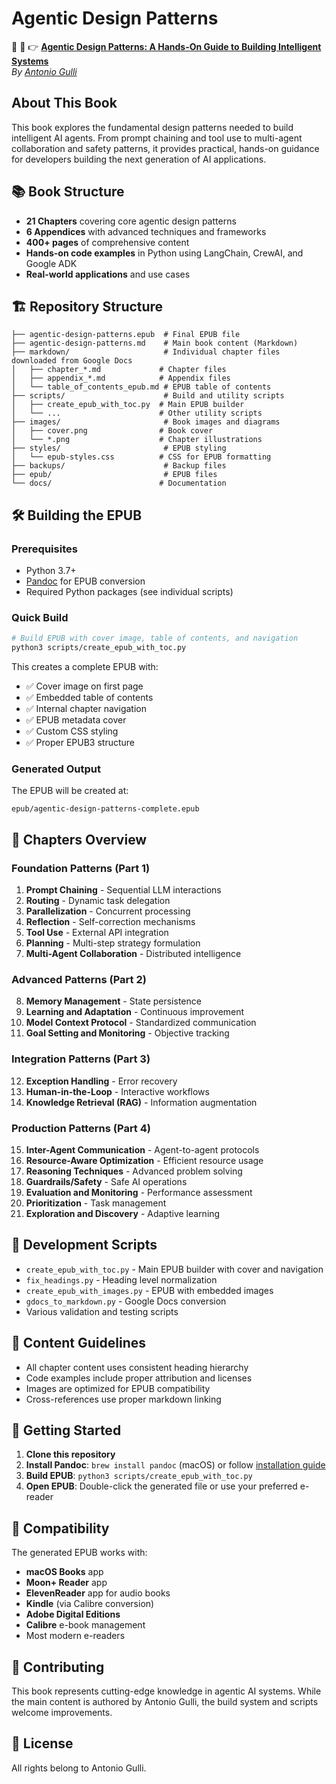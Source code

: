 # Agentic Design Patterns

📖 🔗 👉 [**Agentic Design Patterns: A Hands-On Guide to Building Intelligent Systems**](https://docs.google.com/document/d/1rsaK53T3Lg5KoGwvf8ukOUvbELRtH-V0LnOIFDxBryE/)  
*By [Antonio Gulli](https://www.linkedin.com/feed/update/urn:li:activity:7354380927701004288/)*

## About This Book

This book explores the fundamental design patterns needed to build intelligent AI agents. From prompt chaining and tool use to multi-agent collaboration and safety patterns, it provides practical, hands-on guidance for developers building the next generation of AI applications.

## 📚 Book Structure

- **21 Chapters** covering core agentic design patterns
- **6 Appendices** with advanced techniques and frameworks
- **400+ pages** of comprehensive content
- **Hands-on code examples** in Python using LangChain, CrewAI, and Google ADK
- **Real-world applications** and use cases

## 🏗️ Repository Structure

```
├── agentic-design-patterns.epub  # Final EPUB file
├── agentic-design-patterns.md    # Main book content (Markdown)
├── markdown/                     # Individual chapter files downloaded from Google Docs
│   ├── chapter_*.md             # Chapter files
│   ├── appendix_*.md            # Appendix files
│   └── table_of_contents_epub.md # EPUB table of contents
├── scripts/                      # Build and utility scripts
│   ├── create_epub_with_toc.py  # Main EPUB builder
│   └── ...                      # Other utility scripts  
├── images/                       # Book images and diagrams
│   ├── cover.png                # Book cover
│   └── *.png                    # Chapter illustrations
├── styles/                       # EPUB styling
│   └── epub-styles.css          # CSS for EPUB formatting
├── backups/                      # Backup files
├── epub/                         # EPUB files
└── docs/                        # Documentation
```

## 🛠️ Building the EPUB

### Prerequisites

- Python 3.7+
- [Pandoc](https://pandoc.org/installing.html) for EPUB conversion
- Required Python packages (see individual scripts)

### Quick Build

```bash
# Build EPUB with cover image, table of contents, and navigation
python3 scripts/create_epub_with_toc.py
```

This creates a complete EPUB with:
- ✅ Cover image on first page
- ✅ Embedded table of contents  
- ✅ Internal chapter navigation
- ✅ EPUB metadata cover
- ✅ Custom CSS styling
- ✅ Proper EPUB3 structure

### Generated Output

The EPUB will be created at:
```
epub/agentic-design-patterns-complete.epub
```

## 📖 Chapters Overview

### Foundation Patterns (Part 1)
1. **Prompt Chaining** - Sequential LLM interactions
2. **Routing** - Dynamic task delegation
3. **Parallelization** - Concurrent processing
4. **Reflection** - Self-correction mechanisms  
5. **Tool Use** - External API integration
6. **Planning** - Multi-step strategy formulation
7. **Multi-Agent Collaboration** - Distributed intelligence

### Advanced Patterns (Part 2)
8. **Memory Management** - State persistence
9. **Learning and Adaptation** - Continuous improvement
10. **Model Context Protocol** - Standardized communication
11. **Goal Setting and Monitoring** - Objective tracking

### Integration Patterns (Part 3)
12. **Exception Handling** - Error recovery
13. **Human-in-the-Loop** - Interactive workflows
14. **Knowledge Retrieval (RAG)** - Information augmentation

### Production Patterns (Part 4)
15. **Inter-Agent Communication** - Agent-to-agent protocols
16. **Resource-Aware Optimization** - Efficient resource usage
17. **Reasoning Techniques** - Advanced problem solving
18. **Guardrails/Safety** - Safe AI operations
19. **Evaluation and Monitoring** - Performance assessment
20. **Prioritization** - Task management
21. **Exploration and Discovery** - Adaptive learning

## 🔧 Development Scripts

- `create_epub_with_toc.py` - Main EPUB builder with cover and navigation
- `fix_headings.py` - Heading level normalization
- `create_epub_with_images.py` - EPUB with embedded images
- `gdocs_to_markdown.py` - Google Docs conversion
- Various validation and testing scripts

## 📝 Content Guidelines

- All chapter content uses consistent heading hierarchy
- Code examples include proper attribution and licenses
- Images are optimized for EPUB compatibility
- Cross-references use proper markdown linking

## 🚀 Getting Started

1. **Clone this repository**
2. **Install Pandoc**: `brew install pandoc` (macOS) or follow [installation guide](https://pandoc.org/installing.html)
3. **Build EPUB**: `python3 scripts/create_epub_with_toc.py`
4. **Open EPUB**: Double-click the generated file or use your preferred e-reader

## 📱 Compatibility

The generated EPUB works with:
- **macOS Books** app
- **Moon+ Reader** app
- **ElevenReader** app for audio books
- **Kindle** (via Calibre conversion)
- **Adobe Digital Editions**
- **Calibre** e-book management
- Most modern e-readers

## 🤝 Contributing

This book represents cutting-edge knowledge in agentic AI systems. While the main content is authored by Antonio Gulli, the build system and scripts welcome improvements.

## 📄 License

All rights belong to Antonio Gulli.
